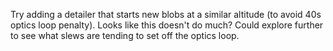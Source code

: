 
Try adding a detailer that starts new blobs at a similar altitude (to avoid 40s optics loop penalty). Looks like this doesn't do much? Could explore further to see what slews are tending to set off the optics loop.
